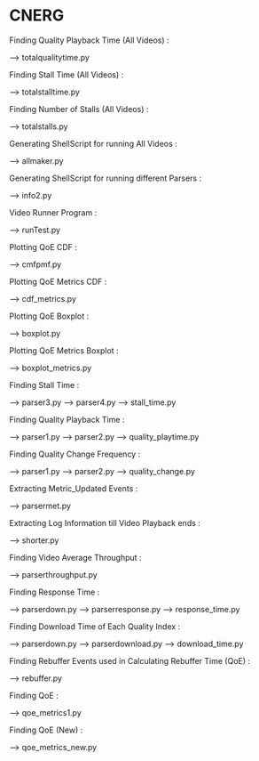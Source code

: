 # CNERG
Finding Quality Playback Time (All Videos) :

--> totalqualitytime.py

Finding Stall Time (All Videos) :

--> totalstalltime.py

Finding Number of Stalls (All Videos) :

--> totalstalls.py

Generating ShellScript for running All Videos :

--> allmaker.py

Generating ShellScript for running different Parsers :

--> info2.py


Video Runner Program :

--> runTest.py

Plotting QoE CDF :

--> cmfpmf.py

Plotting QoE Metrics CDF :

--> cdf_metrics.py

Plotting QoE Boxplot :

--> boxplot.py

Plotting QoE Metrics Boxplot :

--> boxplot_metrics.py

Finding Stall Time :

--> parser3.py
--> parser4.py
--> stall_time.py

Finding Quality Playback Time :

--> parser1.py
--> parser2.py
--> quality_playtime.py

Finding Quality Change Frequency :

--> parser1.py
--> parser2.py
--> quality_change.py

Extracting Metric_Updated Events :

--> parsermet.py

Extracting Log Information till Video Playback ends :

--> shorter.py

Finding Video Average Throughput :

--> parserthroughput.py

Finding Response Time :

--> parserdown.py
--> parserresponse.py
--> response_time.py

Finding Download Time of Each Quality Index :

--> parserdown.py
--> parserdownload.py
--> download_time.py

Finding Rebuffer Events used in Calculating Rebuffer Time (QoE) :

--> rebuffer.py

Finding QoE :

--> qoe_metrics1.py

Finding QoE (New) :

--> qoe_metrics_new.py
